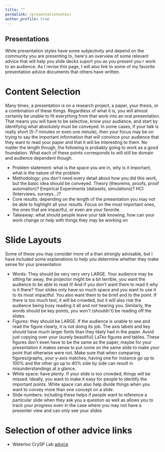```yaml
---
title: ""
permalink: /presentationnotes/
author_profile: true
---
```


<h2>Presentations</h2>
While presentation styles have some subjectivity and depend on the community you are presenting to, here's an overview of some relevant advice that will help you slide decks suport you as you present you r work to an audience. As I revise this page, I will also link to some of my favorite presentation advice documents that others have written. 


<h1>Content Selection</h1>
Many times, a presentation is on  a research project, a paper, your thesis, or a combination of these things. Regardless of what it is, you will almost certainly be unable to fit everything from that work into an oral presentation. That means you will have to be selective, know your audience, and start by identifying what absolutely must be conveyed. In some cases, if your talk is really short (5-7 minutes or even one minute), then your focus may be on trying to say the important information that will convince your audience that they want to read your paper and that it will be interesting to them. No matter the length though, the following is probably going to work as a good foundation. What each of these points corresponds to will still be domain and audience dependent though. 
<ul>
  <li>Problem statement: what is the space you are in, why is it important, what is the nature of the problem</li>
  <li>Methodology: you don't need every detail about how you did this work, but the basic idea should be conveyed. Theory (theorems, proofs, proof automation)? Empirical Experiments (datasets, simulations)? HCI (Interviews, surveys...)?</li>
  <li>Core results: depending on the length of the presentation you may not be able to highlight all your results. Focus on the most important ones, the ones that are impactful, or even are your favorite.</li>
  <li>Takeaway: what should people leave your talk knowing, how can your work change or help with things they may be working on</li>
</ul>

<h1>Slide Layouts</h1>
Some of these you may consider more of a than strongly advisable, but I have included some explanations to help you determine whether they make sense for your presentation
<ul>
  <li>Words: They should be very very very LARGE. Your audience may be sitting far away, the projector might be a bit terrible, you want the audience to be able to read it! And if you don't want them to read it why is it there? Your slides only have so much space and you want to use it to its most impactful. You also want them to be brief and to the point. If there is too much text, it will be crowded, but it will also risk the audience being busy reading it all and not hearing you. Similarly, the words should be key points, you won't (shouldn't) be reading off the slides. </li>
  <li>Figures: they should be LARGE. If the audience is unable to see and read the figure clearly, it is not doing its job. The axis labels and key should have much larger fonts than they likely had in the paper. Avoid just copying over your (surely beautiful) LaTex figures and tables. These figures don't even have to be the same as the paper, maybe for your presentation it makes sense to put some on the same slide to make your point that otherwise were not. Make sure that when comparing figures/graphs, your y-axis matches, having one for instance go up to 100% and the other go up to 40% side by side can result in misunderstandings at a glance. </li>
  <li>White space: have plenty. If your slide is too crowded, things will be missed. Ideally, you want to make it easy for people to identify the important points. White space can also help divide things when you want to convey more than one concept on a slide. </li>
  <li>Slide numbers: including these helps if people want to reference a particular slide when they ask you a question as well as allows you to track your progress even in the case where you may not have a presenter view and can only see your slides</li>
</ul>




<h1>Selection of other advice links</h1>
<ul>
  <li>Waterloo CrySP Lab <a href="https://cs.uwaterloo.ca/twiki/view/CrySP/MakingPresentations">advice</a></li>
</ul>
